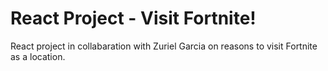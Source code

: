 # React Project - Visit Fortnite!

React project in collabaration with Zuriel Garcia on reasons to visit Fortnite as a location. 
